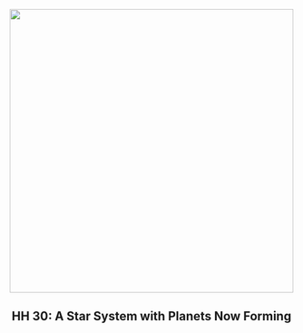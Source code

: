 
<p align="center"><img src="https://apod.nasa.gov/apod/image/2502/HH30_Webb_960.jpg" width="500" height="500"></p>
<h2 align="center"> HH 30: A Star System with Planets Now Forming </h2>
